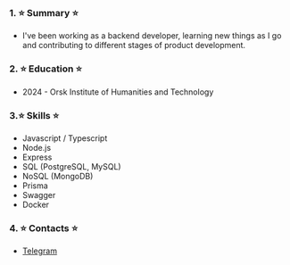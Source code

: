 ### 1. ⭐ Summary ⭐
- I've been working as a backend developer, learning new things as I go and contributing to different stages of product development.

### 2. ⭐ Education ⭐
- 2024 - Orsk Institute of Humanities and Technology

### 3.⭐ Skills ⭐
- Javascript / Typescript
- Node.js
- Express 
- SQL (PostgreSQL, MySQL)
- NoSQL (MongoDB)
- Prisma
- Swagger
- Docker
  
### 4. ⭐ Contacts ⭐
- [Telegram](https://t.me/egoryakimov)
